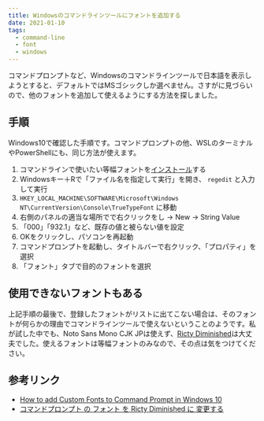 ```yaml
---
title: Windowsのコマンドラインツールにフォントを追加する
date: 2021-01-10
tags:
  - command-line
  - font
  - windows
---
```


コマンドプロンプトなど、Windowsのコマンドラインツールで日本語を表示しようとすると、デフォルトではMSゴシックしか選べません。さすがに見づらいので、他のフォントを追加して使えるようにする方法を探しました。

## 手順

Windows10で確認した手順です。コマンドプロンプトの他、WSLのターミナルやPowerShellにも、同じ方法が使えます。

1. コマンドラインで使いたい等幅フォントを[インストール](https://support.microsoft.com/ja-jp/office/%E3%83%95%E3%82%A9%E3%83%B3%E3%83%88%E3%82%92%E8%BF%BD%E5%8A%A0%E3%81%99%E3%82%8B-b7c5f17c-4426-4b53-967f-455339c564c1)する
2. Windowsキー＋Rで「ファイル名を指定して実行」を開き、 `regedit` と入力して実行
3. `HKEY_LOCAL_MACHINE\SOFTWARE\Microsoft\Windows NT\CurrentVersion\Console\TrueTypeFont` に移動
4. 右側のパネルの適当な場所でで右クリックをし -> New -> String Value
5. 「000」「932.1」など、既存の値と被らない値を設定
6. OKをクリックし、パソコンを再起動
7. コマンドプロンプトを起動し、タイトルバーで右クリック、「プロパティ」を選択
8. 「フォント」タブで目的のフォントを選択

## 使用できないフォントもある

上記手順の最後で、登録したフォントがリストに出てこない場合は、そのフォントが何らかの理由でコマンドラインツールで使えないということのようです。私が試した中でも、Noto Sans Mono CJK JPは使えず、[Ricty Diminished](https://github.com/edihbrandon/RictyDiminished)は大丈夫でした。使えるフォントは等幅フォントのみなので、その点は気をつけてください。

## 参考リンク

- [How to add Custom Fonts to Command Prompt in Windows 10](https://www.thewindowsclub.com/add-custom-fonts-to-command-prompt#:~:text=Open%20Command%20Prompt%20and%20right,section%20and%20click%20on%20OK.)
- [コマンドプロンプト の フォント を Ricty Diminished に 変更する](https://blog.beachside.dev/entry/2017/11/16/192801)

